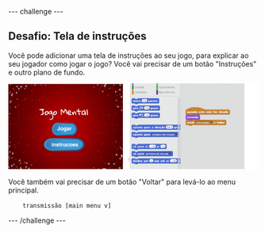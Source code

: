 \--- challenge \---

## Desafio: Tela de instruções

Você pode adicionar uma tela de instruções ao seu jogo, para explicar ao seu jogador como jogar o jogo? Você vai precisar de um botão "Instruções" e outro plano de fundo.

![captura de tela](images/brain-instructions.png)

Você também vai precisar de um botão "Voltar" para levá-lo ao menu principal.

```blocks
    transmissão [main menu v]
```

\--- /challenge \---
